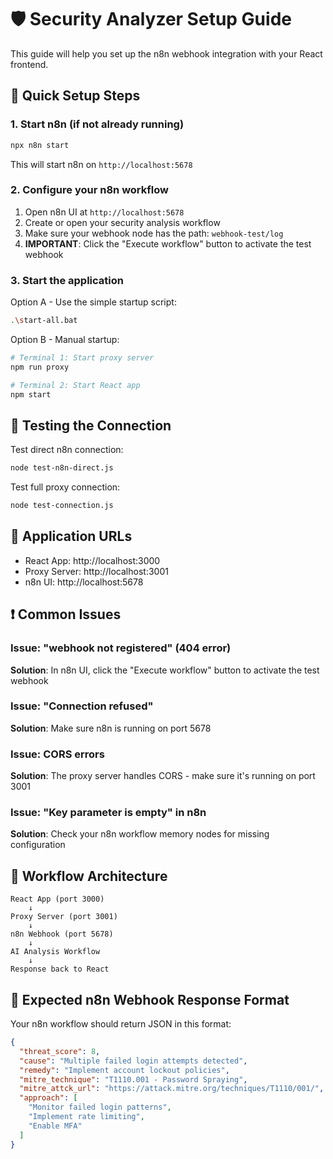 # 🛡️ Security Analyzer Setup Guide

This guide will help you set up the n8n webhook integration with your React frontend.

## 🔧 Quick Setup Steps

### 1. Start n8n (if not already running)
```bash
npx n8n start
```
This will start n8n on `http://localhost:5678`

### 2. Configure your n8n workflow
1. Open n8n UI at `http://localhost:5678`
2. Create or open your security analysis workflow
3. Make sure your webhook node has the path: `webhook-test/log`
4. **IMPORTANT**: Click the "Execute workflow" button to activate the test webhook

### 3. Start the application
Option A - Use the simple startup script:
```bash
.\start-all.bat
```

Option B - Manual startup:
```bash
# Terminal 1: Start proxy server
npm run proxy

# Terminal 2: Start React app  
npm start
```

## 🧪 Testing the Connection

Test direct n8n connection:
```bash
node test-n8n-direct.js
```

Test full proxy connection:
```bash
node test-connection.js
```

## 🚀 Application URLs
- React App: http://localhost:3000
- Proxy Server: http://localhost:3001
- n8n UI: http://localhost:5678

## ❗ Common Issues

### Issue: "webhook not registered" (404 error)
**Solution**: In n8n UI, click the "Execute workflow" button to activate the test webhook

### Issue: "Connection refused" 
**Solution**: Make sure n8n is running on port 5678

### Issue: CORS errors
**Solution**: The proxy server handles CORS - make sure it's running on port 3001

### Issue: "Key parameter is empty" in n8n
**Solution**: Check your n8n workflow memory nodes for missing configuration

## 🔄 Workflow Architecture

```
React App (port 3000) 
    ↓
Proxy Server (port 3001)
    ↓  
n8n Webhook (port 5678)
    ↓
AI Analysis Workflow
    ↓
Response back to React
```

## 📝 Expected n8n Webhook Response Format

Your n8n workflow should return JSON in this format:
```json
{
  "threat_score": 8,
  "cause": "Multiple failed login attempts detected",
  "remedy": "Implement account lockout policies",
  "mitre_technique": "T1110.001 - Password Spraying", 
  "mitre_attck_url": "https://attack.mitre.org/techniques/T1110/001/",
  "approach": [
    "Monitor failed login patterns",
    "Implement rate limiting",
    "Enable MFA"
  ]
}
```

